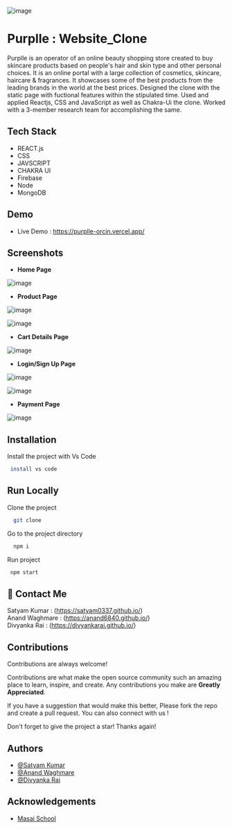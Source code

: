 

![image](https://th.bing.com/th/id/OIP.eBFBx0CQBGDEkyYom4zZTgHaDt?w=337&h=175&c=7&r=0&o=5&dpr=1.3&pid=1.7)


# Purplle : Website_Clone



Purplle is an operator of an online beauty shopping store created to buy skincare products based on people's hair and skin type and other personal choices. It is an online portal with a large collection of cosmetics, skincare, haircare & fragrances. It showcases some of the best products from the leading brands in the world at the best prices.
Designed the clone with the static page with fuctional features within the stipulated time. Used and applied Reactjs, CSS and JavaScript as well as Chakra-Ui the clone. Worked with a 3-member research team for accomplishing the same. 
## Tech Stack

- REACT.js
- CSS
- JAVSCRIPT
- CHAKRA UI
- Firebase
- Node 
- MongoDB








## Demo

- Live Demo : https://purplle-orcin.vercel.app/



## Screenshots

- **Home Page**


![image](https://user-images.githubusercontent.com/103956874/210200519-45762ab0-b4af-490e-9ae0-c39643cfb608.png)

 







- **Product Page**

![image](https://user-images.githubusercontent.com/103956874/210200543-3db8675e-9246-4b63-bc7a-284399f7509a.png)

![image](https://user-images.githubusercontent.com/103956874/210200573-fa3128e7-4f92-466a-a1b1-7f8c8befb40b.png)





- **Cart Details Page**  


![image](https://user-images.githubusercontent.com/103956874/210200604-47d3478c-3bff-4a7e-acf5-00dc13cb47f3.png)


- **Login/Sign Up Page**

![image](https://user-images.githubusercontent.com/103956874/210200715-ddc0dbe5-7cc2-4bee-bb11-5651e1256d91.png)

![image](https://user-images.githubusercontent.com/103956874/210200685-ad8b2b90-067e-47be-8ddb-0b79ba197b76.png)

- **Payment Page**

![image](https://user-images.githubusercontent.com/103956874/210200655-8835a3d4-f09c-401e-b375-8e7f05129cfe.png)




## Installation

Install the project with Vs Code

```bash
 install vs code 
```
    
## Run Locally

Clone the project

```bash
  git clone 
```

Go to the project directory

```bash
  npm i
```

Run project

```bash
 npm start
```




## 🔗 Contact Me

Satyam Kumar : (https://satyam0337.github.io/)
<br/>
Anand Waghmare : (https://anand6840.github.io/)
<br/>
Divyanka Rai : (https://divyankarai.github.io/)






## Contributions

Contributions are always welcome!

Contributions are what make the open source community such an amazing place to learn, inspire, and create. Any contributions you make are **Greatly Appreciated**.

If you have a suggestion that would make this better, Please fork the repo and create a pull request. You can also connect with us !

Don't forget to give the project a star! Thanks again!

## Authors


- [@Satyam Kumar](https://www.github.com/satyam0337)
- [@Anand Waghmare](https://github.com/anand6840)
- [@Divyanka Rai](https://github.com/DivyankaRai)





## Acknowledgements

 - [Masai School](https://www.masaischool.com/)
 
